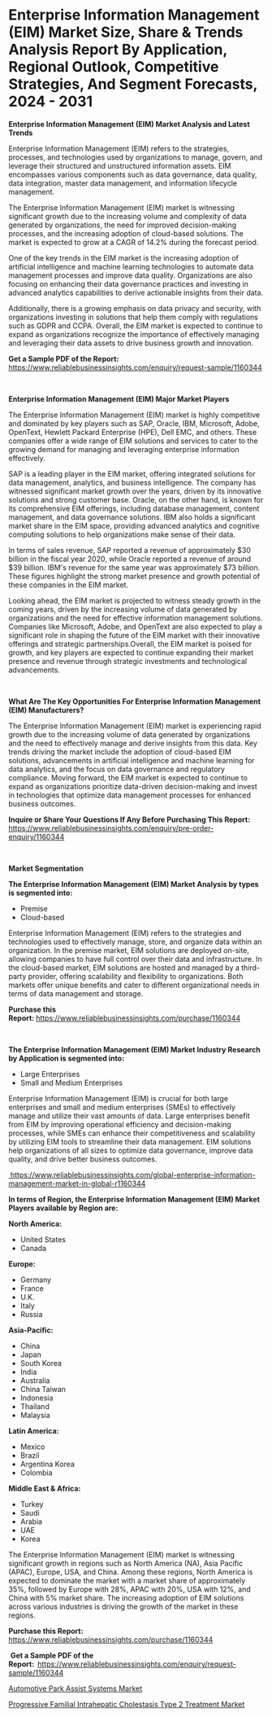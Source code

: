 <p><h1>Enterprise Information Management (EIM) Market Size, Share & Trends Analysis Report By Application, Regional Outlook, Competitive Strategies, And Segment Forecasts, 2024 - 2031</h1></p><p><strong>Enterprise Information Management (EIM) Market Analysis and Latest Trends</strong></p>
<p><p>Enterprise Information Management (EIM) refers to the strategies, processes, and technologies used by organizations to manage, govern, and leverage their structured and unstructured information assets. EIM encompasses various components such as data governance, data quality, data integration, master data management, and information lifecycle management.</p><p>The Enterprise Information Management (EIM) market is witnessing significant growth due to the increasing volume and complexity of data generated by organizations, the need for improved decision-making processes, and the increasing adoption of cloud-based solutions. The market is expected to grow at a CAGR of 14.2% during the forecast period.</p><p>One of the key trends in the EIM market is the increasing adoption of artificial intelligence and machine learning technologies to automate data management processes and improve data quality. Organizations are also focusing on enhancing their data governance practices and investing in advanced analytics capabilities to derive actionable insights from their data.</p><p>Additionally, there is a growing emphasis on data privacy and security, with organizations investing in solutions that help them comply with regulations such as GDPR and CCPA. Overall, the EIM market is expected to continue to expand as organizations recognize the importance of effectively managing and leveraging their data assets to drive business growth and innovation.</p></p>
<p><strong>Get a Sample PDF of the Report:&nbsp;</strong> <a href="https://www.reliablebusinessinsights.com/enquiry/request-sample/1160344">https://www.reliablebusinessinsights.com/enquiry/request-sample/1160344</a></p>
<p>&nbsp;</p>
<p><strong>Enterprise Information Management (EIM) Major Market Players</strong></p>
<p><p>The Enterprise Information Management (EIM) market is highly competitive and dominated by key players such as SAP, Oracle, IBM, Microsoft, Adobe, OpenText, Hewlett Packard Enterprise (HPE), Dell EMC, and others. These companies offer a wide range of EIM solutions and services to cater to the growing demand for managing and leveraging enterprise information effectively.</p><p>SAP is a leading player in the EIM market, offering integrated solutions for data management, analytics, and business intelligence. The company has witnessed significant market growth over the years, driven by its innovative solutions and strong customer base. Oracle, on the other hand, is known for its comprehensive EIM offerings, including database management, content management, and data governance solutions. IBM also holds a significant market share in the EIM space, providing advanced analytics and cognitive computing solutions to help organizations make sense of their data.</p><p>In terms of sales revenue, SAP reported a revenue of approximately $30 billion in the fiscal year 2020, while Oracle reported a revenue of around $39 billion. IBM's revenue for the same year was approximately $73 billion. These figures highlight the strong market presence and growth potential of these companies in the EIM market.</p><p>Looking ahead, the EIM market is projected to witness steady growth in the coming years, driven by the increasing volume of data generated by organizations and the need for effective information management solutions. Companies like Microsoft, Adobe, and OpenText are also expected to play a significant role in shaping the future of the EIM market with their innovative offerings and strategic partnerships.Overall, the EIM market is poised for growth, and key players are expected to continue expanding their market presence and revenue through strategic investments and technological advancements.</p></p>
<p>&nbsp;</p>
<p><strong>What Are The Key Opportunities For Enterprise Information Management (EIM) Manufacturers?</strong></p>
<p><p>The Enterprise Information Management (EIM) market is experiencing rapid growth due to the increasing volume of data generated by organizations and the need to effectively manage and derive insights from this data. Key trends driving the market include the adoption of cloud-based EIM solutions, advancements in artificial intelligence and machine learning for data analytics, and the focus on data governance and regulatory compliance. Moving forward, the EIM market is expected to continue to expand as organizations prioritize data-driven decision-making and invest in technologies that optimize data management processes for enhanced business outcomes.</p></p>
<p><strong>Inquire or Share Your Questions If Any Before Purchasing This Report:</strong> <a href="https://www.reliablebusinessinsights.com/enquiry/pre-order-enquiry/1160344">https://www.reliablebusinessinsights.com/enquiry/pre-order-enquiry/1160344</a></p>
<p>&nbsp;</p>
<p><strong>Market Segmentation</strong></p>
<p><strong>The Enterprise Information Management (EIM) Market Analysis by types is segmented into:</strong></p>
<p><ul><li>Premise</li><li>Cloud-based</li></ul></p>
<p><p>Enterprise Information Management (EIM) refers to the strategies and technologies used to effectively manage, store, and organize data within an organization. In the premise market, EIM solutions are deployed on-site, allowing companies to have full control over their data and infrastructure. In the cloud-based market, EIM solutions are hosted and managed by a third-party provider, offering scalability and flexibility to organizations. Both markets offer unique benefits and cater to different organizational needs in terms of data management and storage.</p></p>
<p><strong>Purchase this Report:&nbsp;</strong><a href="https://www.reliablebusinessinsights.com/purchase/1160344">https://www.reliablebusinessinsights.com/purchase/1160344</a></p>
<p>&nbsp;</p>
<p><strong>The Enterprise Information Management (EIM) Market Industry Research by Application is segmented into:</strong></p>
<p><ul><li>Large Enterprises</li><li>Small and Medium Enterprises</li></ul></p>
<p><p>Enterprise Information Management (EIM) is crucial for both large enterprises and small and medium enterprises (SMEs) to effectively manage and utilize their vast amounts of data. Large enterprises benefit from EIM by improving operational efficiency and decision-making processes, while SMEs can enhance their competitiveness and scalability by utilizing EIM tools to streamline their data management. EIM solutions help organizations of all sizes to optimize data governance, improve data quality, and drive better business outcomes.</p></p>
<p><a href="https://www.reliablebusinessinsights.com/global-enterprise-information-management-market-in-global-r1160344">&nbsp;https://www.reliablebusinessinsights.com/global-enterprise-information-management-market-in-global-r1160344</a></p>
<p><strong>In terms of Region, the Enterprise Information Management (EIM) Market Players available by Region are:</strong></p>
<p>
    <p> <strong> North America: </strong>
        <ul>
            <li>United States</li>
            <li>Canada</li>
        </ul>
        </p> 
    <p> <strong> Europe: </strong>
        <ul>
            <li>Germany</li>
            <li>France</li>
            <li>U.K.</li>
            <li>Italy</li>
            <li>Russia</li>
        </ul>
        </p> 
    <p> <strong> Asia-Pacific: </strong>
        <ul>
            <li>China</li>
            <li>Japan</li>
            <li>South Korea</li>
            <li>India</li>
            <li>Australia</li>
            <li>China Taiwan</li>
            <li>Indonesia</li>
            <li>Thailand</li>
            <li>Malaysia</li>
        </ul>
        </p> 
    <p> <strong> Latin America: </strong>
        <ul>
            <li>Mexico</li>
            <li>Brazil</li>
            <li>Argentina Korea</li>
            <li>Colombia</li>
        </ul>
        </p> 
    <p> <strong> Middle East & Africa: </strong>
        <ul>
            <li>Turkey</li>
            <li>Saudi</li>
            <li>Arabia</li>
            <li>UAE</li>
            <li>Korea</li>
        </ul>
    </p>
    </p>
<p><p>The Enterprise Information Management (EIM) market is witnessing significant growth in regions such as North America (NA), Asia Pacific (APAC), Europe, USA, and China. Among these regions, North America is expected to dominate the market with a market share of approximately 35%, followed by Europe with 28%, APAC with 20%, USA with 12%, and China with 5% market share. The increasing adoption of EIM solutions across various industries is driving the growth of the market in these regions.</p></p>
<p><strong>Purchase this Report: </strong><a href="https://www.reliablebusinessinsights.com/purchase/1160344">https://www.reliablebusinessinsights.com/purchase/1160344</a></p>
<p>&nbsp;<strong>Get a Sample PDF of the Report:&nbsp;&nbsp;</strong><a href="https://www.reliablebusinessinsights.com/enquiry/request-sample/1160344">https://www.reliablebusinessinsights.com/enquiry/request-sample/1160344</a></p>
<p><strong></strong></p>
<p><p><a href="https://github.com/bobicer/Market-Research-Report-List-3/blob/main/automotive-park-assist-systems-market.md">Automotive Park Assist Systems Market</a></p><p><a href="https://view.publitas.com/reportprime-1/progressive-familial-intrahepatic-cholestasis-type-2-treatment-market-focuses-on-market-share-size-and-projected-forecast-till-2031/">Progressive Familial Intrahepatic Cholestasis Type 2 Treatment Market</a></p></p>